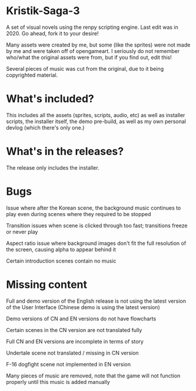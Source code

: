 # Kristik-Saga-3
A set of visual novels using the renpy scripting engine. Last edit was in 2020. Go ahead, fork it to your desire!

Many assets were created by me, but some (like the sprites) were not made by me and were taken off of opengameart.
I seriously do not remember who/what the original assets were from, but if you find out, edit this!

Several pieces of music was cut from the original, due to it being copyrighted material.

# What's included?
This includes all the assets (sprites, scripts, audio, etc) as well as installer scripts, the installer itself, the demo pre-build, as well as my own personal devlog (which there's only one.)

# What's in the releases?
The release only includes the installer.

# Bugs
Issue where after the Korean scene, the background music continues to play even during scenes where they required to be stopped

Transition issues when scene is clicked through too fast; transitions freeze or never play 

Aspect ratio issue where background images don't fit the full resolution of the screen, causing alpha to appear behind it 

Certain introduction scenes contain no music

# Missing content
Full and demo version of the English release is not using the latest version of the User Interface (Chinese demo is using the latest version)

Demo versions of CN and EN versions do not have flowcharts

Certain scenes in the CN version are not translated fully

Full CN and EN versions are incomplete in terms of story

Undertale scene not translated / missing in CN version 

F-16 dogfight scene not implemented in EN version

Many pieces of music are removed, note that the game will not function properly until this music is added manually
